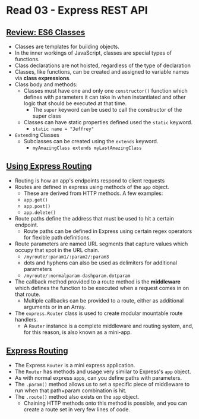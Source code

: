 # Read 03 - Express REST API

## [Review: ES6 Classes](https://developer.mozilla.org/en-US/docs/Web/JavaScript/Reference/Classes)

- Classes are templates for building objects.
- In the inner workings of JavaScript, classes are special types of functions.
- Class declarations are not hoisted, regardless of the type of declaration
- Classes, like functions, can be created and assigned to variable names via **class expressions**.
- Class body and methods:
  - Classes must have one and only one `constructor()` function which defines with parameters it can take in when instantiated and other logic that should be executed at that time.
    - The `super` keyword can be used to call the constructor of the super class
  - Classes can have static properties defined used the `static` keyword.
    - `static name = "Jeffrey"`
- `Extend`ing Classes
  - Subclasses can be created using the `extends` keyword.
    - `myAmazingClass extends myLastAmazingClass`
  
## [Using Express Routing](https://expressjs.com/en/guide/routing.html)

- Routing is how an app's endpoints respond to client requests
- Routes are defined in express using methods of the `app` object.
  - These are derived from HTTP methods. A few examples:
  - `app.get()`
  - `app.post()`
  - `app.delete()`
- Route paths define the address that must be used to hit a certain endpoint.
  - Route paths can be defined in Express using certain regex operators for flexible path definitions.
- Route parameters are named URL segments that capture values which occupy that spot in the URL chain.
  - `/myroute/:param1/:param2/:param3`
  - dots and hyphens can also be used as delimiters for additional parameters
  - `/myroute/:normalparam-dashparam.dotparam`
- The callback method provided to a route method is the **middleware** which defines the function to be executed when a request comes in on that route.
  - Multiple callbacks can be provided to a route, either as additional arguments or in an Array.
- The `express.Router` class is used to create modular mountable route handlers.
  - A `Router` instance is a complete middleware and routing system, and, for this reason, is also known as a mini-app.

## [Express Routing](https://www.digitalocean.com/community/tutorials/learn-to-use-the-new-router-in-expressjs-4)

- The Express `Router` is a mini express application.
- The `Router` has methods and usage very similar to Express's `app` object.
- As with normal express `app`s, can you define paths with parameters.
- The `.param()` method allows us to set a specific piece of middleware to run when that path+param combination is hit.
- The `.route()` method also exists on the `app` object.
  - Chaining HTTP methods onto this method is possible, and you can create a route set in very few lines of code.

